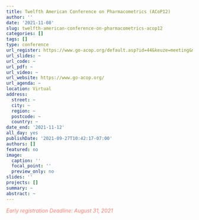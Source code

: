 ```yaml
---
title: Twelfth American Conference on Pharmacometrics (ACoP12)
author: ''
date: '2021-11-08'
slug: twelfth-american-conference-on-pharmacometrics-acop12
categories: []
tags: []
type: conference
url_register: https://www.go-acop.org/default.asp?id=44&keuze=meeting&mid=6
url_slides: ~
url_code: ~
url_pdf: ~
url_video: ~
url_website: https://www.go-acop.org/
url_agenda: ~
location: Virtual
address:
  street: ~
  city: ~
  region: ~
  postcode: ~
  country: ~
date_end: '2021-11-12'
all_day: yes
publishDate: '2021-09-27T10:42:17-07:00'
authors: []
featured: no
image:
  caption: ''
  focal_point: ''
  preview_only: no
slides: ''
projects: []
summary: ~
abstract: ~
---
```

<span style="color: salmon;">*Early registration Deadline: August 31, 2021*</span>

<!--more-->
